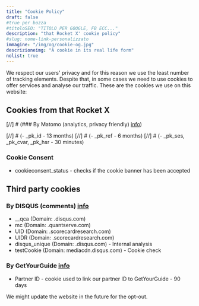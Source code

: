 ```yaml
---
title: "Cookie Policy"
draft: false
#true per bozza
#titoloSEO: "TITOLO PER GOOGLE, FB ECC..."
description: "that Rocket X' cookie policy"
#slug: nome-link-personalizzato
immagine: "/img/og/cookie-og.jpg"
descrizioneimg: "A cookie in its real life form"
nolist: true
---
```


We respect our users' privacy and for this reason we use the least number of tracking elements.
Despite that, in some cases we need to use cookies to offer services and analyse our traffic.
These are the cookies we use on this website:

## Cookies from that Rocket X

[//] # (### By Matomo (analytics, privacy friendly) [info](https://matomo.org/faq/general/faq_146/))

[//] # (-   \_pk_id - 13 months)
[//] # (-   \_pk_ref - 6 months)
[//] # (-   \_pk_ses, \_pk_cvar, \_pk_hsr - 30 minutes)

### Cookie Consent

-   cookieconsent_status - checks if the cookie banner has been accepted

## Third party cookies

### By DISQUS (comments) [info](https://help.disqus.com/user-profile/use-of-cookies)

-   \_\_qca (Domain: .disqus.com)
-   mc (Domain: .quantserve.com)
-   UID (Domain: .scorecardresearch.com)
-   UIDR (Domain: .scorecardresearch.com)
-   disqus_unique (Domain: .disqus.com) - Internal analysis
-   testCookie (Domain: mediacdn.disqus.com) - Cookie check

### By GetYourGuide [info](https://partner.getyourguide.com/en-us/c/frequently-asked-questions/how-does-the-tracking-work)

- Partner ID - cookie used to link our partner ID to GetYourGuide - 90 days



We might update the website in the future for the opt-out.
